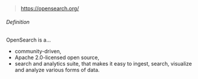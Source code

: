 > https://opensearch.org/
###### Definition
OpenSearch is a... 
- community-driven, 
- Apache 2.0-licensed open source,
- search and analytics suite,
that makes it easy to ingest, search, visualize and analyze various forms of data.